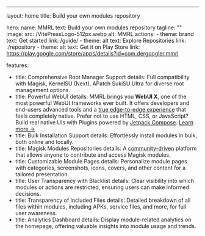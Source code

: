 ---
layout: home
title: Build your own modules repository

hero:
  name: MMRL
  text: Build your own modules repository
  tagline: ""
  image:
    src: /VitePressLogo-512px.webp
    alt: MMRL
  actions:
    - theme: brand
      text: Get started
      link: /guide/
    - theme: alt
      text: Explore Repositories
      link: ./repository
    - theme: alt
      text: Get it on Play Store
      link: https://play.google.com/store/apps/details?id=com.dergoogler.mmrl

features:
  - title: Comprehensive Root Manager Support
    details: Full compatibility with Magisk, KernelSU (Next), APatch SukiSU Ultra for diverse root management options.
  - title: Powerful WebUI
    details: <span class="vp-doc">MMRL brings you <strong>WebUI X</strong>, one of the most powerful WebUI frameworks ever built. It offers developers and end-users advanced tools and a <a href="https://developer.android.com/develop/ui/compose/layouts/insets">true edge-to-edge experience</a> that feels completely native. Prefer not to use HTML, CSS, or JavaScript? Build real native UIs with Plugins powered by <a href="Jetpack Compose">Jetpack Compose</a>. <a href="/guide/webuix/">Learn more →</a></span>
  - title: Bulk Installation Support
    details: Effortlessly install modules in bulk, both online and locally.
  - title: Magisk Modules Repositories
    details: A <span class="vp-doc"><a href="/repository">community-driven</a></span> platform that allows anyone to contribute and access Magisk modules.
  - title: Customizable Module Pages
    details: Personalize module pages with categories, screenshots, icons, covers, and other content for a tailored presentation.
  - title: User Transparency with Blacklist
    details: Clear visibility into which modules or actions are restricted, ensuring users can make informed decisions.
  - title: Transparency of Included Files
    details: Detailed breakdown of all files within modules, including APKs, service files, and more, for full user awareness.
  - title: Analytics Dashboard
    details: Display module-related analytics on the homepage, offering valuable insights into module usage and trends.
